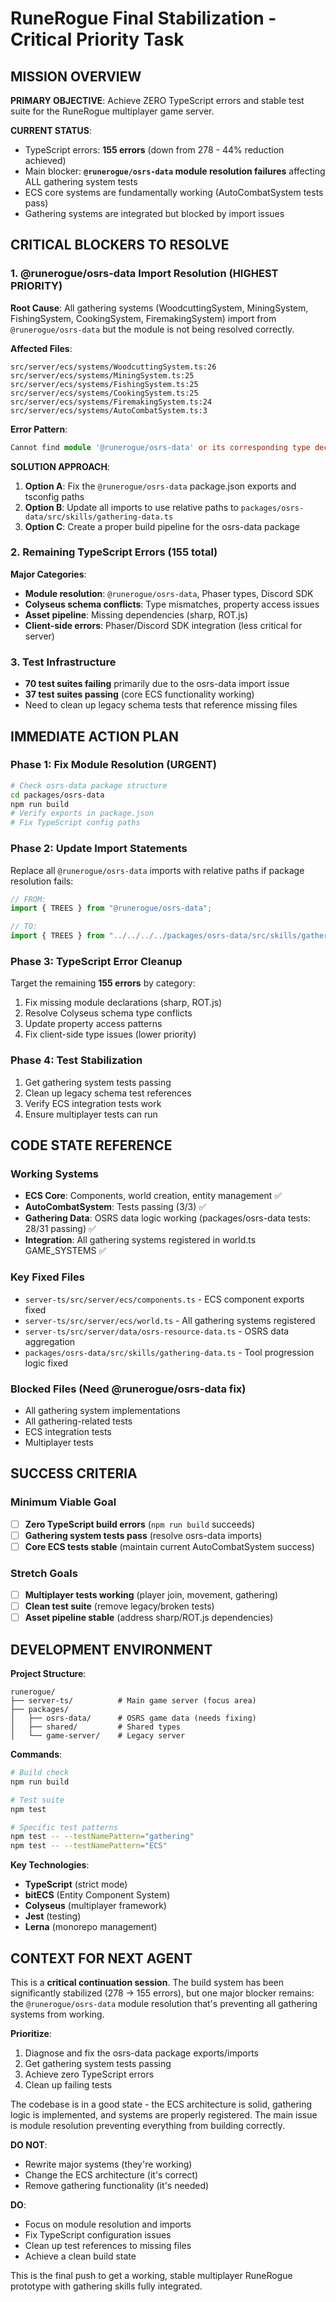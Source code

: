 # RuneRogue Final Stabilization - Critical Priority Task

## MISSION OVERVIEW

**PRIMARY OBJECTIVE**: Achieve ZERO TypeScript errors and stable test suite for the RuneRogue multiplayer game server.

**CURRENT STATUS**:

- TypeScript errors: **155 errors** (down from 278 - 44% reduction achieved)
- Main blocker: **`@runerogue/osrs-data` module resolution failures** affecting ALL gathering system tests
- ECS core systems are fundamentally working (AutoCombatSystem tests pass)
- Gathering systems are integrated but blocked by import issues

## CRITICAL BLOCKERS TO RESOLVE

### 1. **@runerogue/osrs-data Import Resolution (HIGHEST PRIORITY)**

**Root Cause**: All gathering systems (WoodcuttingSystem, MiningSystem, FishingSystem, CookingSystem, FiremakingSystem) import from `@runerogue/osrs-data` but the module is not being resolved correctly.

**Affected Files**:

```
src/server/ecs/systems/WoodcuttingSystem.ts:26
src/server/ecs/systems/MiningSystem.ts:25
src/server/ecs/systems/FishingSystem.ts:25
src/server/ecs/systems/CookingSystem.ts:25
src/server/ecs/systems/FiremakingSystem.ts:24
src/server/ecs/systems/AutoCombatSystem.ts:3
```

**Error Pattern**:

```typescript
Cannot find module '@runerogue/osrs-data' or its corresponding type declarations.
```

**SOLUTION APPROACH**:

1. **Option A**: Fix the `@runerogue/osrs-data` package.json exports and tsconfig paths
2. **Option B**: Update all imports to use relative paths to `packages/osrs-data/src/skills/gathering-data.ts`
3. **Option C**: Create a proper build pipeline for the osrs-data package

### 2. **Remaining TypeScript Errors (155 total)**

**Major Categories**:

- **Module resolution**: `@runerogue/osrs-data`, Phaser types, Discord SDK
- **Colyseus schema conflicts**: Type mismatches, property access issues
- **Asset pipeline**: Missing dependencies (sharp, ROT.js)
- **Client-side errors**: Phaser/Discord SDK integration (less critical for server)

### 3. **Test Infrastructure**

- **70 test suites failing** primarily due to the osrs-data import issue
- **37 test suites passing** (core ECS functionality working)
- Need to clean up legacy schema tests that reference missing files

## IMMEDIATE ACTION PLAN

### Phase 1: Fix Module Resolution (URGENT)

```bash
# Check osrs-data package structure
cd packages/osrs-data
npm run build
# Verify exports in package.json
# Fix TypeScript config paths
```

### Phase 2: Update Import Statements

Replace all `@runerogue/osrs-data` imports with relative paths if package resolution fails:

```typescript
// FROM:
import { TREES } from "@runerogue/osrs-data";

// TO:
import { TREES } from "../../../../packages/osrs-data/src/skills/gathering-data";
```

### Phase 3: TypeScript Error Cleanup

Target the remaining **155 errors** by category:

1. Fix missing module declarations (sharp, ROT.js)
2. Resolve Colyseus schema type conflicts
3. Update property access patterns
4. Fix client-side type issues (lower priority)

### Phase 4: Test Stabilization

1. Get gathering system tests passing
2. Clean up legacy schema test references
3. Verify ECS integration tests work
4. Ensure multiplayer tests can run

## CODE STATE REFERENCE

### Working Systems

- **ECS Core**: Components, world creation, entity management ✅
- **AutoCombatSystem**: Tests passing (3/3) ✅
- **Gathering Data**: OSRS data logic working (packages/osrs-data tests: 28/31 passing) ✅
- **Integration**: All gathering systems registered in world.ts GAME_SYSTEMS ✅

### Key Fixed Files

- `server-ts/src/server/ecs/components.ts` - ECS component exports fixed
- `server-ts/src/server/ecs/world.ts` - All gathering systems registered
- `server-ts/src/server/data/osrs-resource-data.ts` - OSRS data aggregation
- `packages/osrs-data/src/skills/gathering-data.ts` - Tool progression logic fixed

### Blocked Files (Need @runerogue/osrs-data fix)

- All gathering system implementations
- All gathering-related tests
- ECS integration tests
- Multiplayer tests

## SUCCESS CRITERIA

### Minimum Viable Goal

- [ ] **Zero TypeScript build errors** (`npm run build` succeeds)
- [ ] **Gathering system tests pass** (resolve osrs-data imports)
- [ ] **Core ECS tests stable** (maintain current AutoCombatSystem success)

### Stretch Goals

- [ ] **Multiplayer tests working** (player join, movement, gathering)
- [ ] **Clean test suite** (remove legacy/broken tests)
- [ ] **Asset pipeline stable** (address sharp/ROT.js dependencies)

## DEVELOPMENT ENVIRONMENT

**Project Structure**:

```
runerogue/
├── server-ts/          # Main game server (focus area)
├── packages/
│   ├── osrs-data/      # OSRS game data (needs fixing)
│   ├── shared/         # Shared types
│   └── game-server/    # Legacy server
```

**Commands**:

```bash
# Build check
npm run build

# Test suite
npm test

# Specific test patterns
npm test -- --testNamePattern="gathering"
npm test -- --testNamePattern="ECS"
```

**Key Technologies**:

- **TypeScript** (strict mode)
- **bitECS** (Entity Component System)
- **Colyseus** (multiplayer framework)
- **Jest** (testing)
- **Lerna** (monorepo management)

## CONTEXT FOR NEXT AGENT

This is a **critical continuation session**. The build system has been significantly stabilized (278 → 155 errors), but one major blocker remains: the `@runerogue/osrs-data` module resolution that's preventing all gathering systems from working.

**Prioritize**:

1. Diagnose and fix the osrs-data package exports/imports
2. Get gathering system tests passing
3. Achieve zero TypeScript errors
4. Clean up failing tests

The codebase is in a good state - the ECS architecture is solid, gathering logic is implemented, and systems are properly registered. The main issue is module resolution preventing everything from building correctly.

**DO NOT**:

- Rewrite major systems (they're working)
- Change the ECS architecture (it's correct)
- Remove gathering functionality (it's needed)

**DO**:

- Focus on module resolution and imports
- Fix TypeScript configuration issues
- Clean up test references to missing files
- Achieve a clean build state

This is the final push to get a working, stable multiplayer RuneRogue prototype with gathering skills fully integrated.

